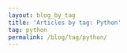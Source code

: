 ```yaml
---
layout: blog_by_tag
title: 'Articles by tag: Python'
tag: python
permalink: /blog/tag/python/
---
```



